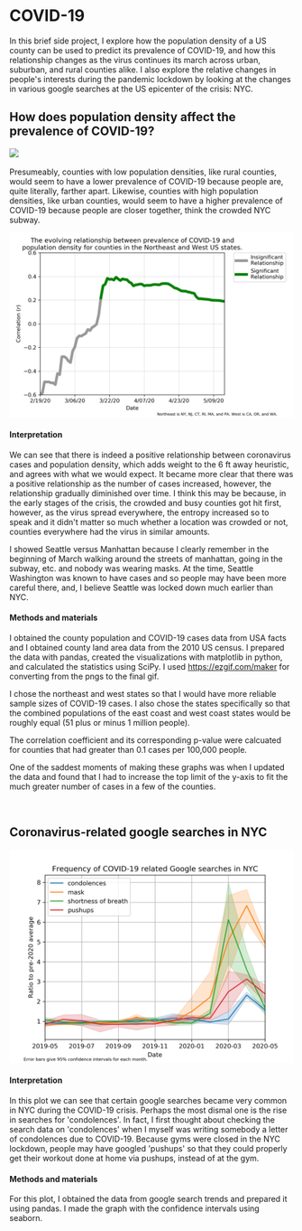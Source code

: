 # COVID-19

In this brief side project, I explore how the population density of a US county can be used to predict its prevalence of COVID-19, and how this relationship changes as the virus continues its march across urban, suburban, and rural counties alike. I also explore the relative changes in people's interests during the pandemic lockdown by looking at the changes in various google searches at the US epicenter of the crisis: NYC. 

## How does population density affect the prevalence of COVID-19? 

![](/plots/prevalence.gif)

Presumeably, counties with low population densities, like rural counties, would seem to have a lower prevalence of COVID-19 because people are, quite literally, farther apart. Likewise, counties with high population densities, like urban counties, would seem to have a higher prevalence of COVID-19 because people are closer together, think the crowded NYC subway. 


![](plots/relationship.png)



#### Interpretation
We can see that there is indeed a positive relationship between coronavirus cases and population density, which adds weight to the 6 ft away heuristic, and agrees with what we would expect. It became more clear that there was a positive relationship as the number of cases increased, however, the relationship gradually diminished over time. I think this may be because, in the early stages of the crisis, the crowded and busy counties got hit first, however, as the virus spread everywhere, the entropy increased so to speak and it didn't matter so much whether a location was crowded or not, counties everywhere had the virus in similar amounts. 

I showed Seattle versus Manhattan because I clearly remember in the beginning of March walking around the streets of manhattan, going in the subway, etc. and nobody was wearing masks. At the time, Seattle Washington was known to have cases and so people may have been more careful there, and, I believe Seattle was locked down much earlier than NYC. 

 

#### Methods and materials
I obtained the county population and COVID-19 cases data from USA facts and I obtained county land area data from the 2010 US census. I prepared the data with pandas, created the visualizations with matplotlib in python, and calculated the statistics using SciPy. I used https://ezgif.com/maker for converting from the pngs to the final gif. 

I chose the northeast and west states so that I would have more reliable sample sizes of COVID-19 cases. I also chose the states specifically so that the combined populations of the east coast and west coast states would be roughly equal (51 plus or minus 1 million people). 

The correlation coefficient and its corresponding p-value were calcuated for counties that had greater than 0.1 cases per 100,000 people. 

One of the saddest moments of making these graphs was when I updated the data and found that I had to increase the top limit of the y-axis to fit the much greater number of cases in a few of the counties. 

<!-- 
<br>
<br>

Here we can see the relationship across all US counties. I think it's less clear here because there could be a lot of counties with very small populations, and if those counties happen to have a lot of cases, they would have an enormous number of cases per capita without necessarily having a high population density. 

![](all_size.gif)

-->

<br>

## Coronavirus-related google searches in NYC


![](plots/covid_searches.png)


#### Interpretation

In this plot we can see that certain google searches became very common in NYC during the COVID-19 crisis. Perhaps the most dismal one is the rise in searches for 'condolences'. In fact, I first thought about checking the search data on 'condolences' when I myself was writing somebody a letter of condolences due to COVID-19. Because gyms were closed in the NYC lockdown, people may have googled 'pushups' so that they could properly get their workout done at home via pushups, instead of at the gym. 

#### Methods and materials

For this plot, I obtained the data from google search trends and prepared it using pandas. I made the graph with the confidence intervals using seaborn. 






